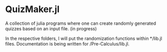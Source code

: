 # QuizMaker.jl
A collection of julia programs where one can create randomly generated quizzes based on an input file. (in progress)

In the respective folders, I will put the randomization functions within */lib.jl files.
Documentation is being written for /Pre-Calculus/lib.jl.
